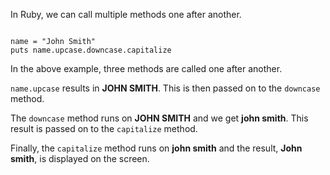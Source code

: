 In Ruby, we can call
multiple methods one after another.

<codeblock language="ruby" type="lesson">
<code>
name = "John Smith"
puts name.upcase.downcase.capitalize
</code>
</codeblock>

In the above example, three
methods are called one after another.

`name.upcase` results in **JOHN SMITH**.
This is then passed on to the `downcase`
method.

The `downcase` method runs
on **JOHN SMITH** and we get
**john smith**. This result is passed on
to the `capitalize` method.

Finally, the `capitalize` method runs on
**john smith** and the
result, **John smith**, is displayed on the screen.